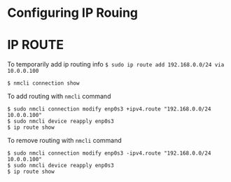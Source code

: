 # Configuring IP Rouing

# IP ROUTE

To temporarily add ip routing info
`$ sudo ip route add 192.168.0.0/24 via 10.0.0.100`


`$ nmcli connection show`

To add routing with `nmcli` command
```
$ sudo nmcli connection modify enp0s3 +ipv4.route "192.168.0.0/24 10.0.0.100"
$ sudo nmcli device reapply enp0s3
$ ip route show
```


To remove routing with `nmcli` command
```
$ sudo nmcli connection modify enp0s3 -ipv4.route "192.168.0.0/24 10.0.0.100"
$ sudo nmcli device reapply enp0s3
$ ip route show
```


